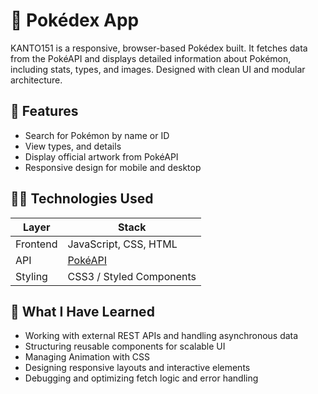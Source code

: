 # 🧬 Pokédex App

KANTO151 is a responsive, browser-based Pokédex built. It fetches data from the PokéAPI and displays detailed information about Pokémon, including stats, types, and images. Designed with clean UI and modular architecture.

## 🚀 Features

- Search for Pokémon by name or ID
- View types, and details
- Display official artwork from PokéAPI
- Responsive design for mobile and desktop

## 🧑‍💻 Technologies Used

| Layer         | Stack                           |
|---------------|---------------------------------|
| Frontend      | JavaScript, CSS, HTML           |
| API           | [PokéAPI](https://pokeapi.co/)  |
| Styling       | CSS3 / Styled Components        |

## 🧠 What I Have Learned

- Working with external REST APIs and handling asynchronous data
- Structuring reusable components for scalable UI
- Managing Animation with CSS
- Designing responsive layouts and interactive elements
- Debugging and optimizing fetch logic and error handling
